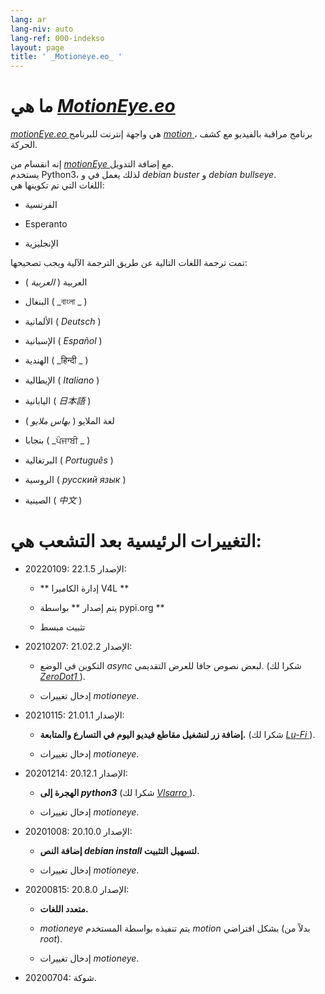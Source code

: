 ```yaml
---
lang: ar
lang-niv: auto
lang-ref: 000-indekso
layout: page
title: ' _Motioneye.eo_ '
---
```

# ما هي [ _MotionEye.eo_ ](https://github.com/jmichault/motioneye.eo) 

[ _motionEye.eo_ ](https://github.com/jmichault/motioneye.eo) هي واجهة إنترنت للبرنامج [ _motion_ ](https://motion-project.github.io/)، برنامج مراقبة بالفيديو مع كشف الحركة.

إنه انقسام من [ _motionEye_ ](https://github.com/ccrisan/motioneye) مع إضافة التدويل.  
يستخدم Python3، لذلك يعمل في و _debian buster_ و _debian bullseye_.  
اللغات التي تم تكوينها هي:   

* الفرنسية  


* Esperanto  


* الإنجليزية  



تمت ترجمة اللغات التالية عن طريق الترجمة الآلية ويجب تصحيحها:

* العربية ( _العربية_ )


* البنغال ( _বাংলা _ )
  

  

* الألمانية ( _Deutsch_ )


* الإسبانية ( _Español_ )


* الهندية ( _हिन्दी _ )
  

  

* الإيطالية ( _Italiano_ )


* اليابانية ( _日本語_ )


* لغة الملايو  (  _بهاس ملايو_  ) 


* بنجابا ( _ਪੰਜਾਬੀ _ )
  

  

* البرتغالية  (  _Português_  ) 


* الروسية ( _русский язык_ )


* الصينية ( _中文_ )




# التغييرات الرئيسية بعد التشعب هي:

* 20220109: الإصدار 22.1.5:  


  * ** إدارة الكاميرا V4L **  


  * يتم إصدار ** بواسطة pypi.org **  


  * تثبيت مبسط  


* 20210207: الإصدار 21.02.2:


  * التكوين في الوضع _async_ لبعض نصوص جافا للعرض التقديمي. (شكرا لك [ _ZeroDot1_ ]( https://github.com/ZeroDot1 ) ).


  * إدخال تغييرات _motioneye_.


* 20210115: الإصدار 21.01.1:


  * **إضافة زر لتشغيل مقاطع فيديو اليوم في التسارع والمتابعة.** (شكرا لك [ _Lu-Fi_ ](https://github.com/Lu-Fi) ).


  * إدخال تغييرات _motioneye_.


* 20201214: الإصدار 20.12.1:


  * **الهجرة إلى _python3_** (شكرا لك [ _Vlsarro_ ](https://github.com/Vlsarro) ).


  * إدخال تغييرات _motioneye_.


* 20201008: الإصدار 20.10.0:


  * **إضافة النص _debian install_ لتسهيل التثبيت.**


  * إدخال تغييرات _motioneye_.


* 20200815: الإصدار 20.8.0:


  * **متعدد اللغات.**


  * _motioneye_ يتم تنفيذه بواسطة المستخدم _motion_ بشكل افتراضي (بدلاً من _root_).


  * إدخال تغييرات _motioneye_.


* 20200704: شوكة.



